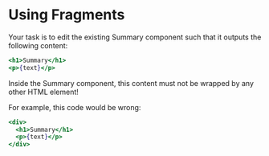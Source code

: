 # Using Fragments

Your task is to edit the existing Summary component such that it outputs the following content:

```jsx
<h1>Summary</h1>
<p>{text}</p>
```

Inside the Summary component, this content must not be wrapped by any other HTML element!

For example, this code would be wrong:

```jsx
<div>
  <h1>Summary</h1>
  <p>{text}</p>
</div>
```
